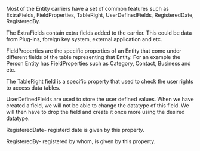 <properties date="2016-06-24"
SortOrder="21"
/>

Most of the Entity carriers have a set of common features such as ExtraFields, FieldProperties, TableRight, UserDefinedFields, RegisteredDate, RegisteredBy.

The ExtraFields contain extra fields added to the carrier. This could be data from Plug-ins, foreign key system, external application and etc.

FieldProperties are the specific properties of an Entity that come under different fields of the table representing that Entity. For an example the Person Entity has FieldProperties such as Category, Contact, Business and etc.

The TableRight field is a specific property that used to check the user rights to access data tables.

UserDefinedFields are used to store the user defined values. When we have created a field, we will not be able to change the datatype of this field. We will then have to drop the field and create it once more using the desired datatype.

RegisteredDate- registerd date is given by this property.

RegisteredBy- registered by whom, is given by this property.
